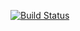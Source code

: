 [![Build Status](https://travis-ci.org/IsaacRe/Travis.svg?branch=master)](https://travis-ci.org/IsaacRe/Travis)